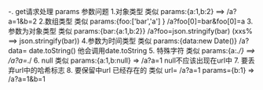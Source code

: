 -. get请求处理
params 参数问题
1.对象类型 类似 params:{a:1,b:2} ==> /a?a=1&b=2
2.数组类型 类似 params:{foo:['bar','a'] } /a?foo[0]=bar&foo[0]=a 
3.参数为对象类型 类似 params:{bar:{a:1,b:2}} /a?foo=json.stringify(bar)  (xxs%  ==> json.stringify(bar))
4.参数为时间类型 类似 params:{data:new Date()}  /a?data= date.toString()  他会调用date.toString
5. 特殊字符 类似 params:{a:*./} ==> /a?a=*./
6. null 类似 params:{a:1,b:null} => /a?a=1 null不应该出现在url中
7. 要丢弃url中的哈希标志
8. 要保留中url 已经存在的 类似 url= /a?a=1 params={b:1}  => /a?a=1&b=1

